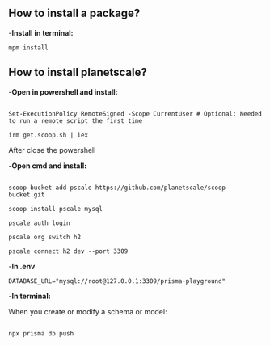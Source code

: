 ## How to install a package?
-**Install in terminal:**
```
mpm install

``` 

## How to install planetscale?

-**Open in powershell and install:**

```

Set-ExecutionPolicy RemoteSigned -Scope CurrentUser # Optional: Needed to run a remote script the first time

irm get.scoop.sh | iex

```

After close the powershell

-**Open cmd and install:**

```

scoop bucket add pscale https://github.com/planetscale/scoop-bucket.git

scoop install pscale mysql

pscale auth login

pscale org switch h2

pscale connect h2 dev --port 3309

```

-**In .env** 

```
DATABASE_URL="mysql://root@127.0.0.1:3309/prisma-playground"

```

-**In terminal:**

When you create or modify  a schema or model:

```

npx prisma db push

```







